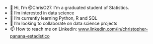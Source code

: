 - 👋 Hi, I’m @ChrisO27. I'm a graduated student of Statistics.
- 👀 I’m interested in data science
- 🌱 I’m currently learning Python, R and SQL
- 💞️ I’m looking to collaborate on data science projects
- 📫 How to reach me on Linkedin: www.linkedin.com/in/christopher-panana-estadistico

<!---
ChrisO27/ChrisO27 is a ✨ special ✨ repository because its `README.md` (this file) appears on your GitHub profile.
You can click the Preview link to take a look at your changes.
--->
